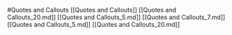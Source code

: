 #Quotes and Callouts 
 [[Quotes and Callouts]]
[[Quotes and Callouts_20.md]]
[[Quotes and Callouts_5.md]]
[[Quotes and Callouts_7.md]]
[[Quotes and Callouts_5.md]]
[[Quotes and Callouts_20.md]]
